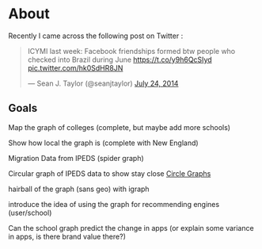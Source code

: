 # About

Recently I came across the following post on Twitter :

<blockquote class="twitter-tweet" data-partner="tweetdeck"><p>ICYMI last week: Facebook friendships formed btw people who checked into Brazil during June <a href="https://t.co/y9h6QcSIyd">https://t.co/y9h6QcSIyd</a> <a href="http://t.co/hk0SdHR8JN">pic.twitter.com/hk0SdHR8JN</a></p>&mdash; Sean J. Taylor (@seanjtaylor) <a href="https://twitter.com/seanjtaylor/statuses/492432734242230272">July 24, 2014</a></blockquote>
<script async src="//platform.twitter.com/widgets.js" charset="utf-8"></script>

## Goals

Map the graph of colleges (complete, but maybe add more schools)

Show how local the graph is (complete with New England)

Migration Data from IPEDS (spider graph)

Circular graph of IPEDS data to show stay close [Circle Graphs](http://gjabel.wordpress.com/2014/03/28/circular-migration-flow-plots-in-r/)

hairball of the graph (sans geo) with igraph

introduce the idea of using the graph for recommending engines (user/school)

Can the school graph predict the change in apps (or explain some variance in apps, is there brand value there?)

